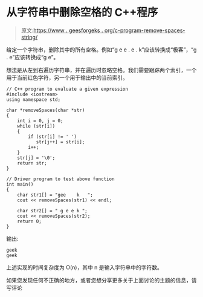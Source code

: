 # 从字符串中删除空格的 C++程序

> 原文:[https://www . geesforgeks . org/c-program-remove-spaces-string/](https://www.geeksforgeeks.org/c-program-remove-spaces-string/)

给定一个字符串，删除其中的所有空格。例如“g e e . e . k”应该转换成“极客”，“g . e”应该转换成“g e”。

想法是从左到右遍历字符串，并在遍历时忽略空格。我们需要跟踪两个索引，一个用于当前红色字符，另一个用于输出中的当前索引。

```
// C++ program to evaluate a given expression
#include <iostream>
using namespace std;

char *removeSpaces(char *str)
{
    int i = 0, j = 0;
    while (str[i])
    {
        if (str[i] != ' ')
           str[j++] = str[i];
        i++;
    }
    str[j] = '\0';
    return str;
}

// Driver program to test above function
int main()
{
    char str1[] = "gee    k   ";
    cout << removeSpaces(str1) << endl;

    char str2[] = " g e e k ";
    cout << removeSpaces(str2);
    return 0;
}
```

输出:

```
geek
geek
```

上述实现的时间复杂度为 O(n)，其中 n 是输入字符串中的字符数。

如果您发现任何不正确的地方，或者您想分享更多关于上面讨论的主题的信息，请写评论